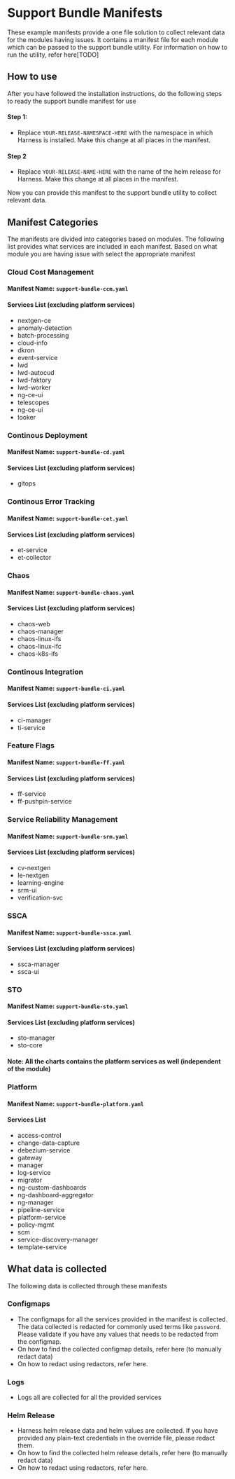 
# Support Bundle Manifests

These example manifests provide a one file solution to collect relevant data for the modules having issues. It contains a manifest file for each module which can be passed to the support bundle utility. For information on how to run the utility, refer here[TODO]

## How to use

After you have followed the installation instructions, do the following steps to ready the support bundle manifest for use

#### Step 1:

- Replace `YOUR-RELEASE-NAMESPACE-HERE` with the namespace in which Harness is installed. Make this change at all places in the manifest.

#### Step 2

- Replace `YOUR-RELEASE-NAME-HERE` with the name of the helm release for Harness. Make this change at all places in the manifest.

Now you can provide this manifest to the support bundle utility to collect relevant data.

## Manifest Categories

The manifests are divided into categories based on modules. The following list provides what services are included in each manifest. Based on what module you are having issue with select the appropriate manifest

### Cloud Cost Management

#### Manifest Name: `support-bundle-ccm.yaml`

#### Services List (excluding platform services)

- nextgen-ce
- anomaly-detection
- batch-processing
- cloud-info
- dkron
- event-service
- lwd
- lwd-autocud
- lwd-faktory
- lwd-worker
- ng-ce-ui
- telescopes
- ng-ce-ui
- looker

### Continous Deployment

#### Manifest Name: `support-bundle-cd.yaml`

#### Services List (excluding platform services)

- gitops

### Continous Error Tracking

#### Manifest Name: `support-bundle-cet.yaml`

#### Services List (excluding platform services)

- et-service
- et-collector

### Chaos

#### Manifest Name: `support-bundle-chaos.yaml`

#### Services List (excluding platform services)

- chaos-web
- chaos-manager
- chaos-linux-ifs
- chaos-linux-ifc
- chaos-k8s-ifs

### Continous Integration

#### Manifest Name: `support-bundle-ci.yaml`

#### Services List (excluding platform services)

- ci-manager
- ti-service

### Feature Flags

#### Manifest Name: `support-bundle-ff.yaml`

#### Services List (excluding platform services)

- ff-service
- ff-pushpin-service

### Service Reliability Management

#### Manifest Name: `support-bundle-srm.yaml`

#### Services List (excluding platform services)

- cv-nextgen
- le-nextgen
- learning-engine
- srm-ui
- verification-svc

### SSCA

#### Manifest Name: `support-bundle-ssca.yaml`

#### Services List (excluding platform services)

- ssca-manager
- ssca-ui

### STO

#### Manifest Name: `support-bundle-sto.yaml`

#### Services List (excluding platform services)

- sto-manager
- sto-core

#### Note: All the charts contains the platform services as well (independent of the module)

### Platform

#### Manifest Name: `support-bundle-platform.yaml`

#### Services List

- access-control
- change-data-capture
- debezium-service
- gateway
- manager
- log-service
- migrator
- ng-custom-dashboards
- ng-dashboard-aggregator
- ng-manager
- pipeline-service
- platform-service
- policy-mgmt
- scm
- service-discovery-manager
- template-service
## What data is collected

The following data is collected through these manifests

### Configmaps

- The configmaps for all the services provided in the manifest is collected. The data collected is redacted for commonly used terms like `password`. Please validate if you have any values that needs to be redacted from the configmap.
- On how to find the collected configmap details, refer here (to manually redact data)
- On how to redact using redactors, refer here.

### Logs

- Logs all are collected for all the provided services

### Helm Release

- Harness helm release data and helm values are collected. If you have provided any plain-text credentials in the override file, please redact them.
- On how to find the collected helm release details, refer here (to manually redact data)
- On how to redact using redactors, refer here.
